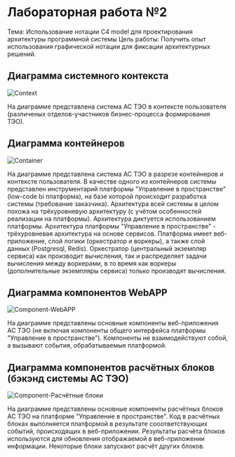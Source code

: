# Лабораторная работа №2
Тема: Использование нотации C4 model для проектирования архитектуры программной системы
Цель работы: Получить опыт использования графической нотации для фиксации архитектурных решений.
## Диаграмма системного контекста
![Context](https://github.com/user-attachments/assets/16e3da4d-c9e4-4220-9546-c1c164d47cfa)

На диаграмме представлена система АС ТЭО в контексте пользователя (различеных отделов-участников бизнес-процесса формирования ТЭО).
## Диаграмма контейнеров
![Container](https://github.com/user-attachments/assets/e4c371fe-2d49-4105-a575-953104f9dcba)

На диаграмме представлена система АС ТЭО в разрезе контейнеров и контексте пользователя.
В качестве одного из контейнеров системы представлен инструментарий платформы "Управление в пространстве" (low-code bi платформа), на базе которой происходит разработка системы (требование заказчика).
Архитектура всей системы в целом похожа на трёхуровневую архитектуру (с учётом особенностей реализации на платформы). Архитектура диктуется использованием платформы.
Архитектура платформы "Управление в пространстве" - трёхуровневая архитектура на основе сервисов.
Платформа имеет веб-приложение, слой логики (оркестратор и воркеры), а также слой данных (Postgresql, Redis).
Оркестратор (центральный экземпляр сервиса) как производит вычисления, так и распределяет задачи вычисления между воркерами, в то время как воркеры (дополнительные экземпляры сервиса) только производят вычисления.

## Диаграмма компонентов WebAPP
![Component-WebAPP](https://github.com/user-attachments/assets/2ea02d6c-e852-484f-9a3d-4dc8a43140e5)

На диаграмме представлены основные компоненты веб-приложения АС ТЭО (не включая компоненты общего интерфейса платформы "Управление в пространстве").
Компоненты не взаимодействуют собой, а вызывают события, обрабатываемые платформой.
## Диаграмма компонентов расчётных блоков (бэкэнд системы АС ТЭО)
![Component-Расчётные блоки](https://github.com/user-attachments/assets/bc220ffc-ba92-4e23-a0e6-01f36e3c78dc)

На диаграмме представлены основные компоненты расчётных блоков АС ТЭО на платформе "Управление в пространстве".
Код в расчётных блоках выполняется платформой в результате сооответствующих событий, происходящих в веб-приложении.
Результаты расчёта блоков используются для обновления отображаемой в веб-приложении информации.
Некоторые блоки запускают расчёт других блоков.
